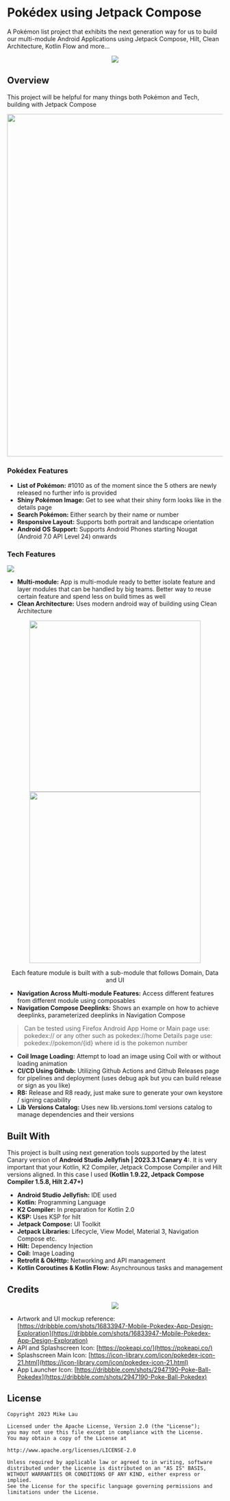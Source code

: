 # Pokédex using Jetpack Compose

A Pokémon list project that exhibits the next generation way for us to build our multi-module Android Applications using Jetpack Compose, Hilt, Clean Architecture, Kotlin Flow and more...

<p align="center">
<img src="https://raw.githubusercontent.com/mike14u/pokedex/main/images/showcase.png" />
</p>

## Overview

This project will be helpful for many things both Pokémon and Tech, building with Jetpack Compose

<img src="https://raw.githubusercontent.com/mike14u/pokedex/main/images/gif.gif" height="800" />

### Pokédex Features
* **List of Pokémon:** #1010 as of the moment since the 5 others are newly released no further info is provided
* **Shiny Pokémon Image:** Get to see what their shiny form looks like in the details page
* **Search Pokémon:** Either search by their name or number
* **Responsive Layout:** Supports both portrait and landscape orientation
* **Android OS Support:** Supports Android Phones starting Nougat (Android 7.0 API Level 24) onwards

### Tech Features
<img src="https://raw.githubusercontent.com/mike14u/pokedex/main/images/directory.png" />

* **Multi-module:** App is multi-module ready to better isolate feature and layer modules that can be handled by big teams. Better way to reuse certain feature and spend less on build times as well
* **Clean Architecture:** Uses modern android way of building using Clean Architecture

<p align="center">
<img src="https://encrypted-tbn0.gstatic.com/images?q=tbn:ANd9GcQPxJYFYDDFI8-kdeuQrCEkocLizXyUhbsTyQ" width="400"/>
<img src="https://miro.medium.com/v2/resize:fit:1400/1*vcnYWWn_zhNk6I30meBaPg.png" width="400"/>
</p>
<p align="center">
Each feature module is built with a sub-module that follows Domain, Data and UI
</p>

* **Navigation Across Multi-module Features:** Access different features from different module using composables
* **Navigation Compose Deeplinks:** Shows an example on how to achieve deeplinks, parameterized deeplinks in Navigation Compose

> Can be tested using Firefox Android App
> Home or Main page use:
> pokedex:// or any other such as pokedex://home
> Details page use:
> pokedex://pokemon/{id} where id is the pokemon number

* **Coil Image Loading:** Attempt to load an image using Coil with or without loading animation
* **CI/CD Using Github:** Utilizing Github Actions and Github Releases page for pipelines and deployment (uses debug apk but you can build release or sign as you like)
* **R8:** Release and R8 ready, just make sure to generate your own keystore / signing capability
* **Lib Versions Catalog:** Uses new lib.versions.toml versions catalog to manage dependencies and their versions

## Built With

This project is built using next generation tools supported by the latest Canary version of **Android Studio Jellyfish | 2023.3.1 Canary 4:**. It is very important that your Kotlin, K2 Compiler, Jetpack Compose Compiler and Hilt versions aligned. In this case I used **(Kotlin 1.9.22, Jetpack Compose Compiler 1.5.8, Hilt 2.47+)**

* **Android Studio Jellyfish:** IDE used
* **Kotlin:** Programming Language
* **K2 Compiler:** In preparation for Kotlin 2.0
* **KSP:** Uses KSP for hilt
* **Jetpack Compose:** UI Toolkit
* **Jetpack Libraries:** Lifecycle, View Model, Material 3, Navigation Compose etc.
* **Hilt:** Dependency Injection
* **Coil:** Image Loading
* **Retrofit & OkHttp:** Networking and API management
* **Kotlin Coroutines & Kotlin Flow:** Asynchrounous tasks and management

## Credits

<p align="center">
<img src="https://cdn.dribbble.com/users/1767024/screenshots/16833947/media/c9ba6952aa78a2e8365a9c03c1feec41.jpg?resize=1000x750&vertical=center" />
</p>

* Artwork and UI mockup reference: [https://dribbble.com/shots/16833947-Mobile-Pokedex-App-Design-Exploration](https://dribbble.com/shots/16833947-Mobile-Pokedex-App-Design-Exploration)
* API and Splashscreen Icon: [https://pokeapi.co/](https://pokeapi.co/)
* Splashscreen Main Icon: [https://icon-library.com/icon/pokedex-icon-21.html](https://icon-library.com/icon/pokedex-icon-21.html)
* App Launcher Icon: [https://dribbble.com/shots/2947190-Poke-Ball-Pokedex](https://dribbble.com/shots/2947190-Poke-Ball-Pokedex)

## License

```
Copyright 2023 Mike Lau

Licensed under the Apache License, Version 2.0 (the "License");
you may not use this file except in compliance with the License.
You may obtain a copy of the License at

http://www.apache.org/licenses/LICENSE-2.0

Unless required by applicable law or agreed to in writing, software
distributed under the License is distributed on an "AS IS" BASIS,
WITHOUT WARRANTIES OR CONDITIONS OF ANY KIND, either express or implied.
See the License for the specific language governing permissions and
limitations under the License.
```